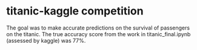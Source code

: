 # titanic-kaggle competition
The goal was to make accurate predictions on the survival of passengers on the titanic. The true accuracy score from the work in titanic_final.ipynb (assessed by kaggle) was 77%. 
